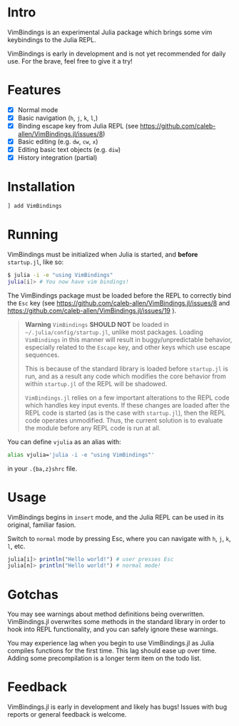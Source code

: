 # Intro

VimBindings is an experimental Julia package which brings some vim keybindings to the Julia REPL.

VimBindings is early in development and is not yet recommended for daily use. For the brave, feel free to give it a try!

# Features
- [x] Normal mode
- [x] Basic navigation (`h`, `j`, `k`, `l`,)
- [x] Binding escape key from Julia REPL (see https://github.com/caleb-allen/VimBindings.jl/issues/8)
- [x] Basic editing (e.g. `dw`, `cw`, `x`)
- [x] Editing basic text objects (e.g. `diw`)
- [x] History integration (partial)
<!-- - [ ] Visual mode -->
<!-- - [ ] Registers -->
<!-- - [ ] Undo/Redo -->
<!-- - [ ] Macros -->

# Installation

```julia
] add VimBindings

```

# Running

VimBindings must be initialized when Julia is started, and **before** `startup.jl`, like so:

```bash
$ julia -i -e "using VimBindings"
julia[i]> # You now have vim bindings!
```

The VimBindings package must be loaded before the REPL to correctly bind the `Esc` key (see https://github.com/caleb-allen/VimBindings.jl/issues/8 and https://github.com/caleb-allen/VimBindings.jl/issues/19 ). 

> **Warning**
> `VimBindings` **SHOULD NOT** be loaded in `~/.julia/config/startup.jl`, unlike most packages. Loading `VimBindings` in this manner will result in buggy/unpredictable behavior, especially related to the `Escape` key, and other keys which use escape sequences.
>
> This is because of the standard library is loaded before `startup.jl` is run, and as a result any code which modifies the core behavior from within `startup.jl` of the REPL will be shadowed.
> 
> `VimBindings.jl` relies on a few important alterations to the REPL code which handles key input events. If these changes are loaded after the REPL code is started (as is the case with `startup.jl`), then the REPL code operates unmodified. Thus, the current solution is to evaluate the module before any REPL code is run at all.

You can define `vjulia` as an alias with:

```bash
alias vjulia='julia -i -e "using VimBindings"'
```

in your `.{ba,z}shrc` file.


# Usage
VimBindings begins in `insert` mode, and the Julia REPL can be used in its original, familiar fasion.

Switch to `normal` mode by pressing Esc, where you can navigate with `h`, `j`, `k`, `l`, etc.
```julia
julia[i]> println("Hello world!") # user presses Esc
julia[n]> println("Hello world!") # normal mode!
```

# Gotchas
You may see warnings about method definitions being overwritten. VimBindings.jl overwrites some methods in the standard library in order to hook into REPL functionality, and you can safely ignore these warnings.

You may experience lag when you begin to use VimBindings.jl as Julia compiles functions for the first time. This lag should ease up over time. Adding some precompilation is a longer term item on the todo list.

# Feedback

VimBindings.jl is early in development and likely has bugs! Issues with bug reports or general feedback is welcome.
